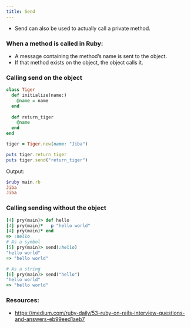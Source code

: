 ```yaml
---
title: Send
---
```


- Send can also be used to actually call a private method.

### When a method is called in Ruby:
- A message containing the method’s name is sent to the object.
- If that method exists on the object, the object calls it.

### Calling send on the object
```rb
class Tiger
  def initialize(name:)
    @name = name
  end
  
  def return_tiger
    @name
  end
end

tiger = Tiger.new(name: "Jiba")

puts tiger.return_tiger
puts tiger.send("return_tiger")
```

Output:

```rb
$ruby main.rb
Jiba
Jiba
```

### Calling sending without the object

```rb
[4] pry(main)> def hello
[4] pry(main)*   p "hello world"
[4] pry(main)* end
=> :hello
# As a symbol
[5] pry(main)> send(:hello)
"hello world"
=> "hello world"

# As a string
[6] pry(main)> send("hello")
"hello world"
=> "hello world"
```

### Resources:
- https://medium.com/ruby-daily/53-ruby-on-rails-interview-questions-and-answers-eb99eed1aeb7
